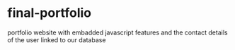 # final-portfolio
portfolio website with embadded javascript features and the contact details of the user linked to our database
